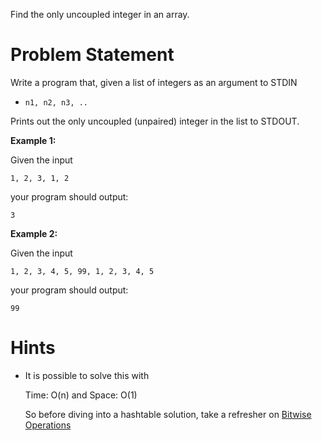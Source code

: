 Find the only uncoupled integer in an array.

# Problem Statement

Write a program that, given a list of integers as an argument to STDIN  

* `n1, n2, n3, ..` 

Prints out the only uncoupled (unpaired) integer in the list to STDOUT.

**Example 1:**

Given the input

```
1, 2, 3, 1, 2
```

your program should output:

```
3
```

**Example 2:**

Given the input

```
1, 2, 3, 4, 5, 99, 1, 2, 3, 4, 5
```

your program should output:

```
99
```

# Hints

* It is possible to solve this with 

   Time: O(n) and Space: O(1)
 
  So before diving into a hashtable solution, take a refresher on [Bitwise Operations](http://en.wikipedia.org/wiki/Bitwise_operation) 
